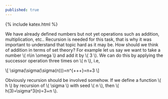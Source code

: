 ```yaml
---
published: true
---
```

{% include katex.html %}

We have already defined numbers but not yet operations such as addition, multiplication, etc.. Recursion is needed for this task, that is why it was important to understand that topic hard as it may be. How should we think of addition in terms of set theory? For example let us say we want to take a number \\( n\in \omega \\) and add it by \\( 3 \\). We can do this by applying the successor operation three times on \\( n \\), i.e, 

\\[ \sigma(\sigma(\sigma(n)))=n^{+++}=n+3 \\] 

Obviously recursion should be involved somehow. If we define a function \\( h \\) by recursion of \\( \sigma \\) with seed \\( n \\), then \\( h(3)=\sigma^3(n)=3+n \\).
